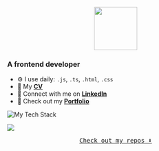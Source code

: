 
<p align="center"><img src="https://media4.giphy.com/media/v1.Y2lkPTc5MGI3NjExZDY2eHd6dGMwajJibHNyYmJpaHMwd2dxdGV6dzRoNjZrMzJqd3Q4diZlcD12MV9pbnRlcm5hbF9naWZfYnlfaWQmY3Q9Zw/ptqAPgghLtHOa0SLJS/giphy.gif" width="100" height="100" /> </p>

### A frontend developer


- ⚙️ I use daily: `.js`, `.ts`, `.html`, `.css`
- 🌱 My **[CV](https://drive.google.com/file/d/16xH-G9ixNLfPfx8DWSNibCMbZsTu9-eK/view?export=download)**
- 💬 Connect with me on **[LinkedIn](https://www.linkedin.com/in/margarita-privalko-6a6040240/)**
- 💅 Check out my **[Portfolio](https://maggloo.github.io/MyPortfolio/)**


![My Tech Stack](https://github-readme-tech-stack.vercel.app/api/cards?lineCount=2&theme=github&line1=react%2Creact%2Cf160ac%3Bnext.js%2Cnext.js%2C62ca80%3Btypescript%2Ctypescript%2C91f3f8%3B&line2=sass%2Csass%2C907ed8%3Bgit%2Cgit%2Ce4f337%3Bfigma%2Cfigma%2C9b26e1%3B)
<div><a href="https://github.com/maggloo/github-readme-stats"><img align="center" src="https://github-readme-stats.vercel.app/api/top-langs/?username=maggloo&layout=compact&theme=buefy&hide_border=false" /> </div>
  
<p align="center"><samp>
Check out my repos ⬇️  
  </samp>
</p>
<!--
**maggloo/maggloo** is a ✨ _special_ ✨ repository because its `README.md` (this file) appears on your GitHub profile.

Here are some ideas to get you started:

- 🔭 I’m currently working on ...
- 🌱 I’m currently learning ...
- 👯 I’m looking to collaborate on ...
- 🤔 I’m looking for help with ...
- 💬 Ask me about ...
- 📫 How to reach me: ...
- 😄 Pronouns: ...
- ⚡ Fun fact: ...
-->
